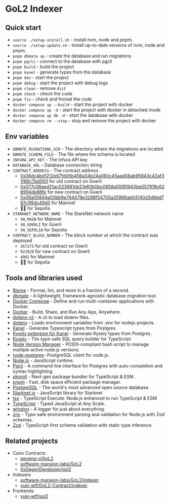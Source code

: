 # GoL2 Indexer

## Quick start

- `source ./setup-install.sh` - install nvm, node and pnpm.
- `source ./setup-update.sh` - install up-to-date versions of nvm, node and pnpm.
- `pnpm dbmate up` - create the database and run migrations
- `pnpm pgcli` - connect to the database with pgcli
- `pnpm build` - build the project
- `pnpm kanel` - generate types from the database
- `pnpm dev` - start the project
- `pnpm debug` - start the project with debug logs
- `pnpm clean` - remove `dist`
- `pnpm check` - check the code
- `pnpm fix` - check and fromat the code
- `docker compose up --build` - start the project with docker
- `docker compose up -d` - start the project with docker in detached mode
- `docker compose up db -d` - start the database with docker
- `docker compose rm --stop` - stop and remove the project with docker

## Env variables

- `DBMATE_MIGRATIONS_DIR` - The directory where the migrations are located
- `DBMATE_SCHEMA_FILE` - The file where the schema is located
- `INFURA_API_KEY` - The Infura API key
- `DATABASE_URL` - Database connection string
- `CONTRACT_ADDRESS` - The contract address
  - [0x06dc4bd1212e67fd05b456a34b24a060c45aad08ab95843c42af31f86c7bd093](https://testnet.starkscan.co/contract/0x06dc4bd1212e67fd05b456a34b24a060c45aad08ab95843c42af31f86c7bd093) for old contract on Goerli
  - [0x077c08aed31ac023981de21e60b0bc0958a05f81943be057919c628994de86fe](https://testnet.starkscan.co/contract/0x077c08aed31ac023981de21e60b0bc0958a05f81943be057919c628994de86fe) for new contract on Goerli
  - [0x06a05844a03bb9e744479e3298f54705a35966ab04140d3d8dd797c1f6dc49d0](https://starkscan.co/contract/0x06a05844a03bb9e744479e3298f54705a35966ab04140d3d8dd797c1f6dc49d0) for Mainnet
  - 🤷‍♂️ for Sepolia
- `STARKNET_NETWORK_NAME` - The StarkNet network name
  - `SN_MAIN` for Mainnet
  - `SN_GOERLI` for Goerli
  - `SN_SEPOLIA` for Sepolia
- `CONTRACT_BLOCK_NUMBER` - The block number at which the contract was deployed
  - `267275` for old contract on Goerli
  - `921928` for new contract on Goerli
  - `4982` for Mainnet
  - 🤷‍♂️ for Sepolia

## Tools and libraries used

- [Biome](https://biomejs.dev/) - Format, lint, and more in a fraction of a second.
- [dbmate](https://github.com/amacneil/dbmate) - A lightweight, framework-agnostic database migration tool.
- [Docker Compose](https://docs.docker.com/compose/) - Define and run multi-container applications with Docker.
- [Docker](https://www.docker.com/) - Build, Share, and Run Any App, Anywhere.
- [dotenv-cli](https://github.com/venthur/dotenv-cli) - A cli to load dotenv files.
- [dotenv](https://github.com/motdotla/dotenv) - Loads environment variables from .env for nodejs projects.
- [Kanel](https://github.com/kristiandupont/kanel) - Generate Typescript types from Postgres.
- [Kysely extension for Kanel](https://github.com/kristiandupont/kanel/tree/main/packages/kanel-kysely) - Generate Kysely types from Postgres.
- [Kysely](https://kysely.dev/) - The type-safe SQL query builder for TypeScript.
- [Node Version Manager](https://github.com/nvm-sh/nvm) - POSIX-compliant bash script to manage multiple active node.js versions.
- [node-postgres](https://node-postgres.com/)- PostgreSQL client for node.js.
- [Node.js](https://nodejs.org/) - JavaScript runtime.
- [Pgcli](https://www.pgcli.com/) - A command line interface for Postgres with auto-completion and syntax highlighting.
- [pkgroll](https://github.com/privatenumber/pkgroll) - Next-gen package bundler for TypeScript & ESM.
- [pnpm](https://pnpm.io/) - Fast, disk space efficient package manager.
- [PostgreSQL](https://www.postgresql.org/) - The world's most advanced open source database.
- [Starknet.js](https://www.starknetjs.com/) - JavaScript library for Starknet
- [tsx](https://github.com/privatenumber/tsx) - TypeScript Execute: Node.js enhanced to run TypeScript & ESM
- [TypeScript](https://www.typescriptlang.org/) - Typed JavaScript at Any Scale.
- [winston](https://github.com/winstonjs/winston) - A logger for just about everything.
- [znv](https://github.com/lostfictions/znv) - Type-safe environment parsing and validation for Node.js with Zod schemas.
- [Zod](https://zod.dev/) - TypeScript-first schema validation with static type inference.

## Related projects

- Cairo Contracts
  - [perama-v/GoL2](https://github.com/perama-v/GoL2)
  - [software-mansion-labs/GoL2](https://github.com/software-mansion-labs/GoL2)
  - [0xDegenDeveloper/gol2](https://github.com/0xDegenDeveloper/gol2)
- Indexers
  - [software-mansion-labs/GoL2/indexer](https://github.com/software-mansion-labs/GoL2/tree/main/indexer)
  - [yuki-wtf/GoL2-Contract/indexer](https://github.com/yuki-wtf/GoL2-Contract/tree/main/indexer)
- Frontends
  - [yuki-wtf/gol2](https://github.com/yuki-wtf/gol2)

